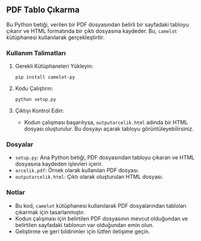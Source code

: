 ## PDF Tablo Çıkarma

Bu Python betiği, verilen bir PDF dosyasından belirli bir sayfadaki tabloyu çıkarır ve HTML formatında bir çıktı dosyasına kaydeder. Bu, `camelot` kütüphanesi kullanılarak gerçekleştirilir.

### Kullanım Talimatları

1. Gerekli Kütüphaneleri Yükleyin:

   ```
   pip install camelot-py
   ```

2. Kodu Çalıştırın:

   ```
   python setup.py
   ```

3. Çıktıyı Kontrol Edin:

   - Kodun çalışması başarılıysa, `outputarcelik.html` adında bir HTML dosyası oluşturulur. Bu dosyayı açarak tabloyu görüntüleyebilirsiniz.

### Dosyalar

- `setup.py`: Ana Python betiği, PDF dosyasından tabloyu çıkaran ve HTML dosyasına kaydeden işlevleri içerir.
- `arcelik.pdf`: Örnek olarak kullanılan PDF dosyası.
- `outputarcelik.html`: Çıktı olarak oluşturulan HTML dosyası.

### Notlar

- Bu kod, `camelot` kütüphanesi kullanılarak PDF dosyalarından tabloları çıkarmak için tasarlanmıştır.
- Kodun çalışması için belirtilen PDF dosyasının mevcut olduğundan ve belirtilen sayfadaki tablonun var olduğundan emin olun.
- Geliştirme ve geri bildirimler için lütfen iletişime geçin.
